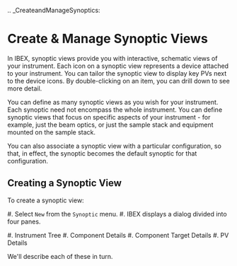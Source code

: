 .. _CreateandManageSynoptics:

Create & Manage Synoptic Views
==============================

In IBEX, synoptic views provide you with interactive, schematic views of your instrument.  Each icon on a synoptic view represents a device attached to your instrument.  You can tailor the synoptic view to display key PVs next to the device icons.   By double-clicking on an item, you can drill down to see more detail.

You can define as many synoptic views as you wish for your instrument.  Each synoptic need not encompass the whole instrument.  You can define synoptic views that focus on specific aspects of your instrument - for example, just the beam optics, or just the sample stack and equipment mounted on the sample stack.

You can also associate a synoptic view with a particular configuration, so that, in effect, the synoptic becomes the default synoptic for that configuration.

Creating a Synoptic View
------------------------

To create a synoptic view:

#. Select ``New`` from the ``Synoptic`` menu.
#. IBEX displays a dialog divided into four panes.  

   #. Instrument Tree
   #. Component Details
   #. Component  Target Details
   #. PV Details

We'll describe each of these in turn.



